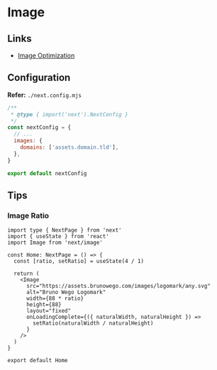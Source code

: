 # Image

## Links

- [Image Optimization](https://nextjs.org/docs/basic-features/image-optimization)

## Configuration

**Refer:** `./next.config.mjs`

```mjs
/**
 * @type { import('next').NextConfig }
 */
const nextConfig = {
  // ...
  images: {
    domains: ['assets.domain.tld'],
  },
}

export default nextConfig
```

## Tips

### Image Ratio

```tsx
import type { NextPage } from 'next'
import { useState } from 'react'
import Image from 'next/image'

const Home: NextPage = () => {
  const [ratio, setRatio] = useState(4 / 1)

  return (
    <Image
      src="https://assets.brunowego.com/images/logomark/any.svg"
      alt="Bruno Wego Logomark"
      width={88 * ratio}
      height={88}
      layout="fixed"
      onLoadingComplete={({ naturalWidth, naturalHeight }) =>
        setRatio(naturalWidth / naturalHeight)
      }
    />
  )
}

export default Home
```
